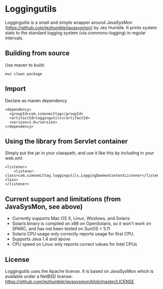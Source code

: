 Loggingutils
============

Loggingutils is a small and simple wrapper around JavaSysMon (https://github.com/jezhumble/javasysmon) by Jez Humble. It prints system stats to the standard logging system (via commons-logging) in regular intervals.

Building from source
--------------------

Use maven to build:

    mvn clean package

Import
------

Declare as maven dependency

    <dependency>
      <groupId>com.simonmittag</groupId>
      <artifactId>loggingutils</artifactId>
      <version>1.0</version>
    </dependency>

Using the library from Servlet container
----------------------------------------

Simply put the jar in your classpath, and use it like this by including in your web.xml:

    <listener>
        <listener-class>com.simonmittag.loggingutils.LoggingDaemonContextListener</listener-class>
    </listener>

Current support and limitations (from JavaSysMon, see above)
------------------------------------------------------------

* Currently supports Mac OS X, Linux, Windows, and Solaris
* Solaris binary is compiled on x86 on OpenSolaris, so it won't work on SPARC, and has not been tested on SunOS < 5.11
* Solaris CPU usage only correctly reports usage for first CPU.
* Supports Java 1.4 and above
* CPU speed on Linux only reports correct values for Intel CPUs

License
-------

Loggingutils uses the Apache license. It is based on JavaSysMon which is available under a NetBSD license: https://github.com/jezhumble/javasysmon/blob/master/LICENSE
